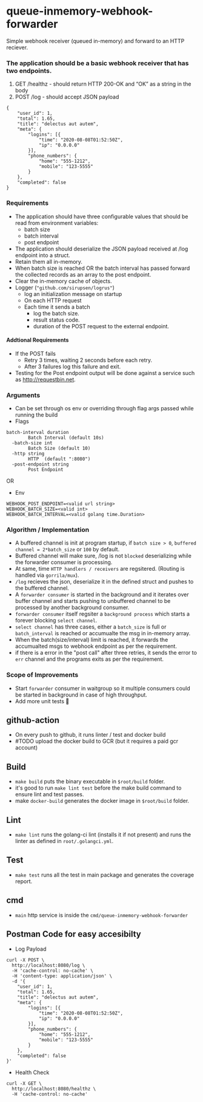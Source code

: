 # queue-inmemory-webhook-forwarder
Simple webhook receiver (queued in-memory) and forward to an HTTP reciever.

### The application should be a basic webhook receiver that has two endpoints.
1. GET /healthz - should return HTTP 200-OK and “OK” as a string in the body
2. POST /log - should accept JSON payload

```
{
    "user_id": 1,
    "total": 1.65,
    "title": "delectus aut autem",
    "meta": {
        "logins": [{
            "time": "2020-08-08T01:52:50Z",
            "ip": "0.0.0.0"
        }],
        "phone_numbers": {
            "home": "555-1212",
            "mobile": "123-5555"
        }
    },
    "completed": false
}
```

### Requirements

- The application should have three configurable values that should be read from environment variables:
   - batch size
   - batch interval
   - post endpoint
- The application should deserialize the JSON payload received at /log endpoint into a struct.
- Retain them all in-memory.
- When batch size is reached OR the batch interval has passed forward the collected records as an array to the post endpoint.
- Clear the in-memory cache of objects.
- Logger (`"github.com/sirupsen/logrus"`)
   - log an initialization message on startup
   - On each HTTP request
   - Each time it sends a batch
     - log the batch size.
     - result status code.
     - duration of the POST request to the external endpoint.
#### Addtional Requirements
- If the POST fails
   - Retry 3 times, waiting 2 seconds before each retry.
   - After 3 failures log this failure and exit.
- Testing for the Post endpoint output will be done against a service such as http://requestbin.net.

### Arguments
- Can be set through os env or overriding through flag args passed while running the build
- Flags
```
batch-interval duration
        Batch Interval (default 10s)
  -batch-size int
        Batch Size (default 10)
  -http string
        HTTP  (default ":8080")
  -post-endpoint string
        Post Endpoint
```
OR
- Env
```
WEBHOOK_POST_ENDPOINT=<valid url string>
WEBHOOK_BATCH_SIZE=<valid int>
WEBHOOK_BATCH_INTERVAL=<valid golang time.Duration>
```

### Algorithm / Implementation
- A buffered channel is init at program startup, if `batch size > 0`, `buffered channel = 2*batch_size` or `100` by default.
- Buffered channel will make sure, /log is not `blocked` deserializing while the forwarder consumer is processing.
- At same, time `HTTP handlers / receivers` are regsitered. (Routing is handled via `gorrila/mux`).
- `/log` recieves the json, deserialize it in the defined struct and pushes to the buffered channel.
- A `forwarder consumer` is started in the background and it iterates over buffer channel and starts pushing to unbuffered channel to be processed by another background consumer.
- `forwarder consumer` itself regsiter a `background process` which starts a forever blocking `select channel`.
- `select channel` has three cases, either a `batch_size` is full or `batch_interval` is reached or accumualte the msg in in-memory array.
- When the batch(size/interval) limit is reached, it forwards the accumualted msgs to webhook endpoint as per the requirement.
- if there is a error in the "post call" after three retries, it sends the error to `err` channel and the programs exits as per the requirement.

### Scope of Improvements
- Start `forwarder` consumer in waitgroup so it multiple consumers could be started in background in case of high throughput.
- Add more unit tests 🙈
## github-action

- On every push to github, it runs linter / test and docker build
- #TODO upload the docker build to GCR (but it requires a paid gcr account)

## Build

- `make build` puts the binary executable in `$root/build` folder.
- it's good to run `make lint test` before the make build command to ensure lint and test passes.
- make `docker-build` generates the docker image in `$root/build` folder.

## Lint
- `make lint` runs the golang-ci lint (installs it if not present) and runs the linter as defined in `root/.golangci.yml`.

## Test
- `make test` runs all the test in main package and generates the coverage report.

## cmd
- `main` http service is inside the `cmd/queue-inmemory-webhook-forwarder`

## Postman Code for easy accesibilty
- Log Payload
```
curl -X POST \
  http://localhost:8080/log \
  -H 'cache-control: no-cache' \
  -H 'content-type: application/json' \
  -d '{
    "user_id": 1,
    "total": 1.65,
    "title": "delectus aut autem",
    "meta": {
        "logins": [{
            "time": "2020-08-08T01:52:50Z",
            "ip": "0.0.0.0"
        }],
        "phone_numbers": {
            "home": "555-1212",
            "mobile": "123-5555"
        }
    },
    "completed": false
}'
````
- Health Check
```
curl -X GET \
  http://localhost:8080/healthz \
  -H 'cache-control: no-cache'
```
